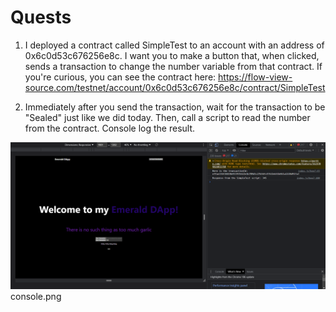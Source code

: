 # Quests
1. I deployed a contract called SimpleTest to an account with an address of 0x6c0d53c676256e8c. I want you to make a button that, when clicked, sends a transaction to change the number variable from that contract. If you're curious, you can see the contract here: https://flow-view-source.com/testnet/account/0x6c0d53c676256e8c/contract/SimpleTest

2. Immediately after you send the transaction, wait for the transaction to be "Sealed" just like we did today. Then, call a script to read the number from the contract. Console log the result.

![](https://github.com/DarthNoobius/beginner-emerald-dapp-quests/blob/main/Chapter%204/Images/Day%204%20console.png)
console.png

